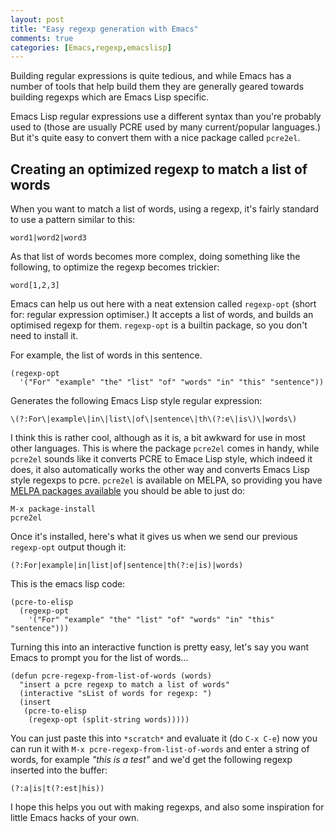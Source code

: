 ```yaml
---
layout: post
title: "Easy regexp generation with Emacs"
comments: true
categories: [Emacs,regexp,emacslisp]
---
```


Building regular expressions is quite tedious, and while Emacs has a
number of tools that help build them they are generally geared towards
building regexps which are Emacs Lisp specific.

Emacs Lisp regular expressions use a different syntax than you're
probably used to (those are usually PCRE used by many current/popular
languages.) But it's quite easy to convert them with a nice package
called `pcre2el`.

## Creating an optimized regexp to match a list of words

When you want to match a list of words, using a regexp, it's fairly
standard to use a pattern similar to this:

    word1|word2|word3

As that list of words becomes more complex, doing something like the
following, to optimize the regexp becomes trickier:

    word[1,2,3]

Emacs can help us out here with a neat extension called `regexp-opt`
(short for: regular expression optimiser.)  It accepts a list of
words, and builds an optimised regexp for them. `regexp-opt` is a
builtin package, so you don't need to install it.

For example, the list of words in this sentence.

    (regexp-opt
      '("For" "example" "the" "list" "of" "words" "in" "this" "sentence"))

Generates the following Emacs Lisp style regular expression:

    \(?:For\|example\|in\|list\|of\|sentence\|th\(?:e\|is\)\|words\)

I think this is rather cool, although as it is, a bit awkward for use
in most other languages. This is where the package `pcre2el` comes in
handy, while `pcre2el` sounds like it converts PCRE to Emace Lisp
style, which indeed it does, it also automatically works the other way
and converts Emacs Lisp style regexps to pcre. `pcre2el` is available
on MELPA, so providing you have [MELPA packages available]() you should be able to just do:

    M-x package-install
    pcre2el

Once it's installed, here's what it gives us when we send our previous
`regexp-opt` output though it:

    (?:For|example|in|list|of|sentence|th(?:e|is)|words)

This is the emacs lisp code:

    (pcre-to-elisp
      (regexp-opt
        '("For" "example" "the" "list" "of" "words" "in" "this" "sentence")))

Turning this into an interactive function is pretty easy, let's say
you want Emacs to prompt you for the list of words...

    (defun pcre-regexp-from-list-of-words (words)
      "insert a pcre regexp to match a list of words"
      (interactive "sList of words for regexp: ")
      (insert
       (pcre-to-elisp
        (regexp-opt (split-string words)))))

You can just paste this into `*scratch*` and evaluate it (do `C-x
C-e`) now you can run it with `M-x pcre-regexp-from-list-of-words` and
enter a string of words, for example _"this is a test"_ and we'd get
the following regexp inserted into the buffer:

    (?:a|is|t(?:est|his))

I hope this helps you out with making regexps, and also some
inspiration for little Emacs hacks of your own.
